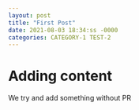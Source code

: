 ```yaml
---
layout: post
title: "First Post"
date: 2021-08-03 18:34:ss -0000
categories: CATEGORY-1 TEST-2
---
```


# Adding content

We try and add something without PR
